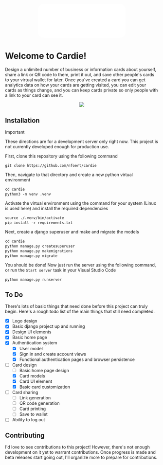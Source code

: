 <p align="center">
    <img src="repo/images/logo_light.png" style="border-radius:20px; width:30vw;">
</p>

# Welcome to Cardie!
Design a unlimited number of business or information cards about yourself, share a link or QR code to them, print it out, and save other people's cards to your virtual wallet for later. Once you've created a card you can get analytics data on how your cards are getting visited, you can edit your cards as things change, and you can keep cards private so only people with a link to your card can see it.

<p align="center">
  <a href="https://skillicons.dev">
    <img src="https://skillicons.dev/icons?i=django,python,html,css,js,github,git"/>
  </a>
</p>

## Installation

> [!IMPORTANT]
> These directions are for a development server only right now. This project is not currently developed enough for production use.


First, clone this repository using the following command
```
git clone https://github.com/nfoert/cardie
```

Then, navigate to that directory and create a new python virtual environment
```
cd cardie
python3 -m venv .venv
```

Activate the virtual environment using the command for your system (Linux is used here) and install the required dependencies
```
source ./.venv/bin/activate
pip install -r requirements.txt
```

Next, create a django superuser and make and migrate the models
```
cd cardie
python manage.py createsuperuser
python manage.py makemigrations
python manage.py migrate
```

You should be done! Now just run the server using the following command, or run the `Start server` task in your Visual Studio Code
```
python manage.py runserver
```

## To Do
There's lots of basic things that need done before this project can truly begin. Here's a rough todo list of the main things that still need completed.

- [x] Logo design
- [x] Basic django project up and running
- [x] Design UI elements
- [x] Basic home page
- [x] Authentication system
  - [x] User model
  - [x] Sign in and create account views
  - [x] Functional authentication pages and browser persistence
- [ ] Card design
  - [ ] Basic home page design
  - [x] Card models
  - [x] Card UI element
  - [x] Basic card customization
- [ ] Card sharing
  - [ ] Link generation
  - [ ] QR code generation
  - [ ] Card printing
  - [ ] Save to wallet
- [ ] Ability to log out

## Contributing
I'd love to see contributions to this project! However, there's not enough development on it yet to warrant contributions. Once progress is made and beta releases start going out, I'll organize more to prepare for contributions.